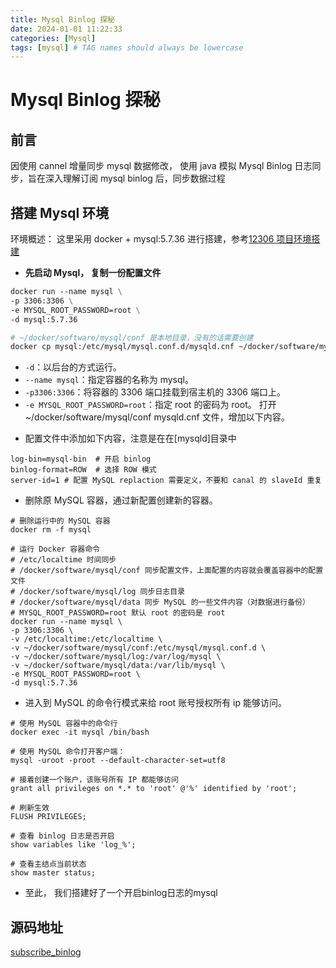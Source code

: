 ```yaml
---
title: Mysql Binlog 探秘
date: 2024-01-01 11:22:33
categories: [Mysql]
tags: [mysql] # TAG names should always be lowercase
---
```


# Mysql Binlog 探秘

## 前言

 因使用 cannel 增量同步 mysql 数据修改， 使用 java 模拟 Mysql Binlog 日志同步，旨在深入理解订阅 mysql binlog 后，同步数据过程

## 搭建 Mysql 环境

环境概述： 这里采用 docker + mysql:5.7.36 进行搭建，参考[12306 项目环境搭建](https://nageoffer.com/pages/008ee6/#%E6%95%B0%E6%8D%AE%E5%BA%93%E5%88%9D%E5%A7%8B%E5%8C%96)

- **先启动 Mysql， 复制一份配置文件**

```dockerfile
docker run --name mysql \
-p 3306:3306 \
-e MYSQL_ROOT_PASSWORD=root \
-d mysql:5.7.36

# ~/docker/software/mysql/conf 是本地目录，没有的话需要创建
docker cp mysql:/etc/mysql/mysql.conf.d/mysqld.cnf ~/docker/software/mysql/conf

```

- `-d`：以后台的方式运行。
- `--name mysql`：指定容器的名称为 mysql。
- `-p3306:3306`：将容器的 3306 端口挂载到宿主机的 3306 端口上。
- `-e MYSQL_ROOT_PASSWORD=root`：指定 root 的密码为 root。
  打开 ~/docker/software/mysql/conf mysqld.cnf 文件，增加以下内容。

* 配置文件中添加如下内容，注意是在在[mysqld]目录中

```
log-bin=mysql-bin  # 开启 binlog
binlog-format=ROW  # 选择 ROW 模式
server-id=1 # 配置 MySQL replaction 需要定义，不要和 canal 的 slaveId 重复
```

- 删除原 MySQL 容器，通过新配置创建新的容器。

```
# 删除运行中的 MySQL 容器
docker rm -f mysql

# 运行 Docker 容器命令
# /etc/localtime 时间同步
# /docker/software/mysql/conf 同步配置文件，上面配置的内容就会覆盖容器中的配置文件
# /docker/software/mysql/log 同步日志目录
# /docker/software/mysql/data 同步 MySQL 的一些文件内容（对数据进行备份）
# MYSQL_ROOT_PASSWORD=root 默认 root 的密码是 root
docker run --name mysql \
-p 3306:3306 \
-v /etc/localtime:/etc/localtime \
-v ~/docker/software/mysql/conf:/etc/mysql/mysql.conf.d \
-v ~/docker/software/mysql/log:/var/log/mysql \
-v ~/docker/software/mysql/data:/var/lib/mysql \
-e MYSQL_ROOT_PASSWORD=root \
-d mysql:5.7.36
```

- 进入到 MySQL 的命令行模式来给 root 账号授权所有 ip 能够访问。

```
# 使用 MySQL 容器中的命令行
docker exec -it mysql /bin/bash

# 使用 MySQL 命令打开客户端：
mysql -uroot -proot --default-character-set=utf8

# 接着创建一个账户，该账号所有 IP 都能够访问
grant all privileges on *.* to 'root' @'%' identified by 'root';

# 刷新生效
FLUSH PRIVILEGES;

# 查看 binlog 日志是否开启
show variables like 'log_%';

# 查看主结点当前状态
show master status;
```



* 至此， 我们搭建好了一个开启binlog日志的mysql



## 源码地址

[subscribe_binlog](https://github.com/yougenchannel/subscribe_binlog)
